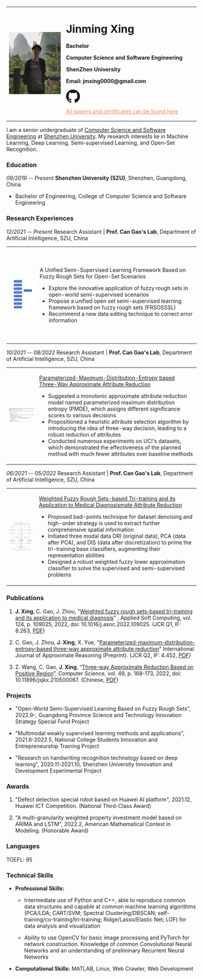 <table border="0">
    <td width="30%" border="0">
      <img src="/pics/jmxing.jpg" width="100%">
    </td>
    <td width="70%" border="0">
      <h1>Jinming Xing</h1>
      <p><b>Bachelor</b></p>
      <p><b>Computer Science and Software Engineering</b></p>
      <p><b>ShenZhen University</b></p>
      <p><b>Email: jmxing0000@gmail.com</b></p>
      <p>
          <a href="https://github.com/XingJinming-real">
              <img src="./pics/github_s.jpg" height="35px" style="margin-bottom:-3px">
          </a>
      </p>
      <p>
          <a href="./ALL.zip" style="color:#f78166">All papers and certificates can be found here</a>
      <p>
    </td>
</table>

I am a senior undergraduate of [Computer Science and Software Engineering](https://csse.szu.edu.cn/)
at [Shenzhen University](https://www.szu.edu.cn/). My research interests lie in Machine Learning, Deep Learning,
Semi-supervised Learning, and Open-Set Recognition.

### Education

*09/2019 -- Present* **Shenzhen University (SZU)**, Shenzhen, Guangdong, China

* Bachelor of Engineering, College of Computer Science and Software Engineering

### Research Experiences

*12/2021 -- Present* Research Assistant \| **Prof. Can Gao's Lab**, Department of Artificial Intelligence, SZU, China

<table border="0">
    <td width="200" height="250" border="0">
      <img src="/pics/openSSL.jpg" width="100%">
    </td>
    <td width="1000" border="0">
      <p>A Unified Semi-Supervised Learning Framework Based on Fuzzy Rough Sets for Open-Set Scenarios</p>    
        <ul>
        <li>Explore the innovative application of fuzzy rough sets in open-world semi-supervised scenarios</li>
        <li>Propose a unified open set semi-supervised learning framework based on fuzzy rough sets (FRSOSSSL)</li>
        <li>Recommend a new data editing technique to correct error information</li>
      </ul>
    </td>
</table>

*10/2021 -- 08/2022* Research Assistant \| **Prof. Can Gao's Lab**, Department of Artificial Intelligence, SZU, China
<table border="0">
    <td width="200" height="250" border="0">
      <img src="/pics/PMDE.jpg" width="100%">
    </td>
    <td width="1000" border="0">
      <p><a href="https://authors.elsevier.com/tracking/article/details.do?aid=8831&jid=IJA&surname=Zhou">Parameterized-Maximum-Distribution-Entropy based Three-Way Approximate Attribute Reduction</a></p>
      <ul>
        <li>Suggested a monotonic approximate attribute reduction model named
            parameterized maximum distribution entropy (PMDE), which assigns
            different significance scores to various decisions</li>
        <li>Propositioned a heuristic attribute selection algorithm by
            introducing the idea of three-way decision, leading to a robust
            reduction of attributes</li>
        <li>Conducted numerous experiments on UCI's datasets, which demonstrated
            the effectiveness of the planned method with much fewer attributes
            over baseline methods</li>
      </ul>
    </td>
</table>

*06/2021 -- 05/2022* Research Assistant \| **Prof. Can Gao's Lab**, Department of Artificial Intelligence, SZU, China

<table border="0">
    <td width="200" height="250" border="0">
      <img src="/pics/WFRS.jpg" width="100%">
    </td>
    <td width="1000" border="0">
      <p><a href="https://www.sciencedirect.com/science/article/pii/S1568494622003362">Weighted Fuzzy Rough Sets-based Tri-training and its Application to Medical Diagnosismate Attribute Reduction</a></p>
        <ul>
            <li>Proposed bad-points technique for dataset denoising and high-order
                strategy is used to extract further comprehensive spatial
                information</li>
            <li>Initiated three modal data ORI (original data), PCA (data after
                PCA), and DIS (data after discretization) to prime the tri-training
                base classifiers, augmenting their representation abilities</li>
            <li>Designed a robust weighted fuzzy lower approximation classifier to
                solve the supervised and semi-supervised problems</li>
        </ul>
    </td>
</table>

### Publications

1. **J. Xing**, C. Gao, J.
   Zhou, "[Weighted fuzzy rough sets-based tri-training and its application to medical diagnosis](https://doi.org/10.1016/j.asoc.2022.109025)"
   , Applied Soft Computing, vol. 124, p. 109025, 2022, doi:
   10.1016/j.asoc.2022.109025. (JCR Q1, IF: 8.263, [PDF](./pdfs/WFRS.pdf))

2. C. Gao, J. Zhou, **J. Xing**, X. Yue,
   "[Parameterized-maximum-distribution-entropy-based three-way approximate attribute reduction](https://authors.elsevier.com/tracking/article/details.do?aid=8831&jid=IJA&surname=Zhou)" International Journal of
   Approximate Reasoning (Preprint). (JCR Q2, IF: 4.452, [PDF](./pdfs/PMDE.pdf))

3. Z. Wang, C. Gao, **J. Xing**, “[Three-way Approximate Reduction Based on Positive Region](https://doi.org/10.11896/jsjkx.210500067)”, Computer Science, vol. 49, p.
   168-173, 2022, doi: 10.11896/jsjkx.210500067. (Chinese, [PDF](./pdfs/3WFR.pdf))

### Projects

- "Open-World Semi-Supervised Learning Based on Fuzzy Rough Sets", 2022.9-, Guangdong Province Science and Technology
  Innovation Strategy Special Fund Project

- "Multimodal weakly supervised learning methods and applications", 2021.6-2022.5, National College Students Innovation
  and Entrepreneurship Training Project

- "Research on handwriting recognition technology based on deep learning", 2020.11-2021.10, Shenzhen University
  Innovation and Development Experimental Project

### Awards

1. "Defect detection special robot based on Huawei AI platform", 2021.12, Huawei ICT Competition. (National Third-Class
   Award)
   
2. "A multi-granularity weighted property investment model based on ARIMA and LSTM", 2022.2, American Mathematical
   Contest in Modeling.
   (Honorable Award)
   
### Languages

TOEFL: 95

### Technical Skills

* **Professional Skills:**

    - Intermediate use of Python and C++, able to reproduce common data structures and capable at common machine
      learning algorithms (PCA/LDA; CART/SVM; Spectral Clustering/DBSCAN; self-training/co-training/tri-training;
      Ridge/Lasso/Elastic Net; LOF) for data analysis and visualization

    - Ability to use OpenCV for basic image processing and PyTorch for network construction. Knowledge of common
      Convolutional Neural Networks and an understanding of preliminary Recurrent Neural Networks

* **Computational Skills:** MATLAB, Linux, Web Crawler, Web Development
